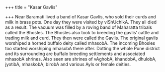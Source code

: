 +++
title = "Kasar Gavlis"

+++
Near Baramati lived a band of Kasar Gavlis, who sold their curds and
milk in brass pots. One day they were visited by viShUchikA. They all
died as a result. The vacuum was filled by a roving band of Maharatta
tribals called the Bhosles. The Bhosles also took to breeding the
gavlis’ cattle and trading milk and curd. They then were called the
Gavlis. The original gavlis worshiped a horned buffalo deity called
mhasobA. The incoming Bhosles too started worshiping mhasobA there
after. Dotting the whole Pune district and its surrounding are buffalo
breeding settlements and associated mhasobA shrines. Also seen are
shrines of vAghobA, khandobA, dhulobA, jyotibA, mhaskobA, birobA and
various AyIs or female deities.
